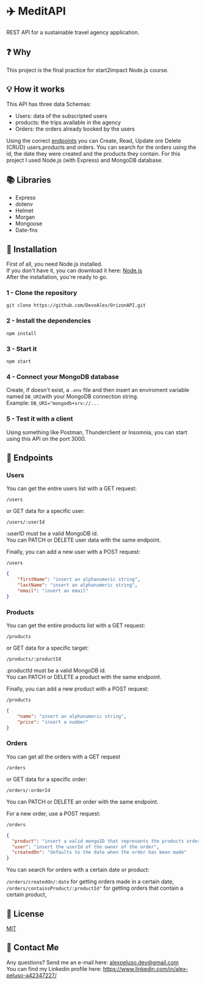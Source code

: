 # :airplane: MeditAPI

REST API for a sustainable travel agency application.

## :question: Why

This project is the final practice for start2impact Node.js course.

## :bulb: How it works

This API has three data Schemas:

- Users: data of the subscripted users
- products: the trips available in the agency
- Orders: the orders already booked by the users

Using the correct [endpoints](#endpoints) you can Create, Read, Update ore Delete (CRUD) users,products and orders.
You can search for the orders using the id, the date they were created and the products they contain.
For this project I used Node.js (with Express) and MongoDB database.

## :books: Libraries

- Express
- dotenv
- Helmet
- Morgan
- Mongoose
- Date-fns

## :floppy_disk: Installation

First of all, you need Node.js installed.  
If you don't have it, you can download it here:
[Node.js](https://nodejs.org/it/download/)  
After the installation, you're ready to go.

### 1 - Clone the repository

`git clone https://github.com/DevoAlex/OrizonAPI.git`

### 2 - Install the dependencies

`npm install`

### 3 - Start it

`npm start`

### 4 - Connect your MongoDB database

Create, if doesn't exist, a `.env` file and then insert an enviroment variable named `DB_URI`with your MongoDB connection string.  
Example:
`DB_URI="mongodb+srv://...`

### 5 - Test it with a client

Using something like Postman, Thunderclient or Insomnia, you can start using this API on the port 3000.

## :open_file_folder: Endpoints

### Users

You can get the entire users list with a GET request:

`/users`

or GET data for a specific user:

`/users/:userId`

:userID must be a valid MongoDB id.  
You can PATCH or DELETE user data with the same endpoint.

Finally, you can add a new user with a POST request:

`/users`

```json
{
    "firstName": "insert an alphanumeric string",
    "lastName": "insert an alphanumeric string",
    "email": "insert an email"
}
```

### Products

You can get the entire products list with a GET request:

`/products`

or GET data for a specific target:

`/products/:productId`

:productId must be a valid MongoDB id.  
You can PATCH or DELETE a product with the same endpoint.

Finally, you can add a new product with a POST request:

`/products`

```json
{
    "name": "insert an alphanumeric string",
    "price": "insert a number"
}
```

### Orders

You can get all the orders with a GET request

`/orders`

or GET data for a specific order:

`/orders/:orderId`

You can PATCH or DELETE an order with the same endpoint.

For a new order, use a POST request:

`/orders`

```json
{
  "product": "insert a valid mongoID that represents the products ordered",
  "user": "insert the userId of the owner of the order",
  "createdOn": "defaults to the date when the order has been made"
}
```

You can search for orders with a certain date or product:

`/orders/createdOn/:date` for getting orders made in a certain date,
`/orders/containsProduct/:productId"` for getting orders that contain a certain product,


## :page_with_curl: License

[MIT](https://choosealicense.com/licenses/mit/)

## :e-mail: Contact Me

Any questions? Send me an e-mail here: alexpeluso.dev@gmail.com <br>
You can find my Linkedin profile here: https://www.linkedin.com/in/alex-peluso-a42347227/